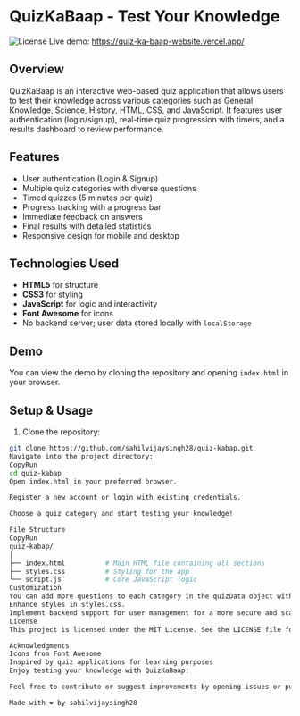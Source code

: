 # QuizKaBaap - Test Your Knowledge

![License](https://img.shields.io/badge/license-MIT-blue)
Live demo: https://quiz-ka-baap-website.vercel.app/

## Overview

QuizKaBaap is an interactive web-based quiz application that allows users to test their knowledge across various categories such as General Knowledge, Science, History, HTML, CSS, and JavaScript. It features user authentication (login/signup), real-time quiz progression with timers, and a results dashboard to review performance.

## Features

- User authentication (Login & Signup)
- Multiple quiz categories with diverse questions
- Timed quizzes (5 minutes per quiz)
- Progress tracking with a progress bar
- Immediate feedback on answers
- Final results with detailed statistics
- Responsive design for mobile and desktop

## Technologies Used

- **HTML5** for structure
- **CSS3** for styling
- **JavaScript** for logic and interactivity
- **Font Awesome** for icons
- No backend server; user data stored locally with `localStorage`

## Demo

You can view the demo by cloning the repository and opening `index.html` in your browser.

## Setup & Usage

1. Clone the repository:

```bash
git clone https://github.com/sahilvijaysingh28/quiz-kabap.git
Navigate into the project directory:
CopyRun
cd quiz-kabap
Open index.html in your preferred browser.

Register a new account or login with existing credentials.

Choose a quiz category and start testing your knowledge!

File Structure
CopyRun
quiz-kabap/
│
├── index.html          # Main HTML file containing all sections
├── styles.css          # Styling for the app
└── script.js           # Core JavaScript logic
Customization
You can add more questions to each category in the quizData object within script.js.
Enhance styles in styles.css.
Implement backend support for user management for a more secure and scalable solution.
License
This project is licensed under the MIT License. See the LICENSE file for details.

Acknowledgments
Icons from Font Awesome
Inspired by quiz applications for learning purposes
Enjoy testing your knowledge with QuizKaBaap!

Feel free to contribute or suggest improvements by opening issues or pull requests.

Made with ❤️ by sahilvijaysingh28
